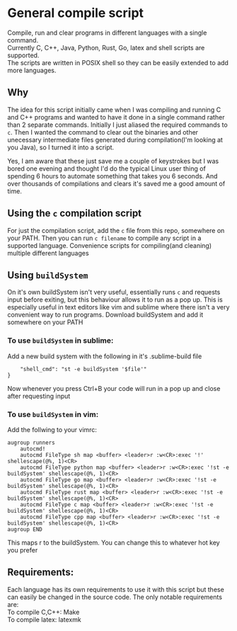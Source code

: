 # General compile script 
Compile, run and clear programs in different languages with a single command.<br> 
Currently C, C++, Java, Python, Rust, Go, latex and shell scripts are supported. <br>
The scripts are written in POSIX shell so they can be easily extended to add more languages. 

## Why
The idea for this script initially came when I was compiling and running C and C++ programs and wanted to have it done in a single command rather than 2 separate commands. Initially I just aliased the required commands to ```c```. Then I wanted the command to clear out the binaries and other unecessary intermediate files generated during compilation(I'm looking at you Java), so I turned it into a script.

Yes, I am aware that these just save me a couple of keystrokes but I was bored one evening and thought I'd do the typical Linux user thing of spending 6 hours to automate something that takes you 6 seconds. And over thousands of compilations and clears it's saved me a good amount of time.

## Using the ```c``` compilation script
For just the compilation script, add the ```c``` file from this repo, somewhere on your PATH. Then you can run ```c filename``` to compile any script in a supported language.
Convenience scripts for compiling(and cleaning) multiple different languages

## Using ```buildSystem```
On it's own buildSystem isn't very useful, essentially runs ```c``` and  requests input before exiting, but this behaviour allows it to run as a pop up. This is especially useful in text editors like vim and sublime where there isn't a very convenient way to run programs. Download buildSystem and add it somewhere on your PATH

### To use ```buildSystem``` in sublime:
Add a new build system with the following in it's .sublime-build file
```{
	"shell_cmd": "st -e buildSystem '$file'"
}
```
Now whenever you press Ctrl+B your code will run in a pop up and close after requesting input


### To use ```buildSystem``` in vim:
Add the follwing to your vimrc:
```
augroup runners
	autocmd!
	autocmd FileType sh map <buffer> <leader>r :w<CR>:exec '!' shellescape(@%, 1)<CR>
	autocmd FileType python map <buffer> <leader>r :w<CR>:exec '!st -e buildSystem' shellescape(@%, 1)<CR>
	autocmd FileType go map <buffer> <leader>r :w<CR>:exec '!st -e buildSystem' shellescape(@%, 1)<CR>
	autocmd FileType rust map <buffer> <leader>r :w<CR>:exec '!st -e buildSystem' shellescape(@%, 1)<CR>
	autocmd FileType c map <buffer> <leader>r :w<CR>:exec '!st -e buildSystem' shellescape(@%, 1)<CR>
	autocmd FileType cpp map <buffer> <leader>r :w<CR>:exec '!st -e buildSystem' shellescape(@%, 1)<CR>
augroup END

```
This maps <leader>r to the buildSystem. You can change this to whatever hot key you prefer

## Requirements:
Each language has its own requirements to use it with this script but these can easily be changed in the source code.
The only notable requirements are:<br>
To compile C,C++: Make<br>
To compile latex: latexmk<br>
